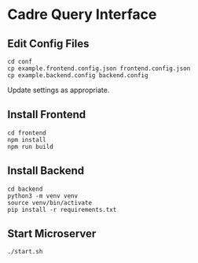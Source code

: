 # Cadre Query Interface

## Edit Config Files

```
cd conf
cp example.frontend.config.json frontend.config.json
cp example.backend.config backend.config
```

Update settings as appropriate.  

## Install Frontend

```
cd frontend
npm install
npm run build
```

## Install Backend

```
cd backend
python3 -m venv venv
source venv/bin/activate
pip install -r requirements.txt
```

## Start Microserver

```
./start.sh
```